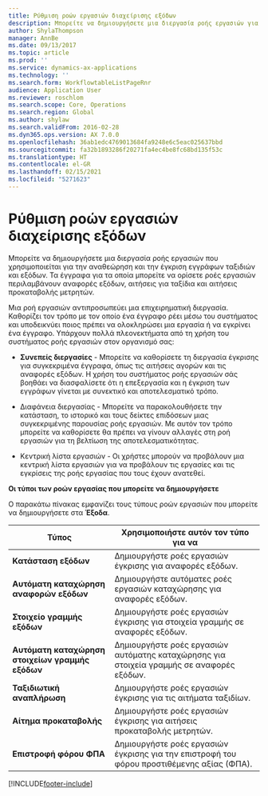 ```yaml
---
title: Ρύθμιση ροών εργασιών διαχείρισης εξόδων
description: Μπορείτε να δημιουργήσετε μια διεργασία ροής εργασιών για την αναθεώρηση και την έγκριση εγγράφων ταξιδιών και εξόδων.
author: ShylaThompson
manager: AnnBe
ms.date: 09/13/2017
ms.topic: article
ms.prod: ''
ms.service: dynamics-ax-applications
ms.technology: ''
ms.search.form: WorkflowtableListPageRnr
audience: Application User
ms.reviewer: roschlom
ms.search.scope: Core, Operations
ms.search.region: Global
ms.author: shylaw
ms.search.validFrom: 2016-02-28
ms.dyn365.ops.version: AX 7.0.0
ms.openlocfilehash: 36ab1edc4769013684fa9248e6c5eac025637bbd
ms.sourcegitcommit: fa32b1893286f20271fa4ec4be8fc68bd135f53c
ms.translationtype: HT
ms.contentlocale: el-GR
ms.lasthandoff: 02/15/2021
ms.locfileid: "5271623"
---
```

# <a name="set-up-expense-management-workflows"></a>Ρύθμιση ροών εργασιών διαχείρισης εξόδων

Μπορείτε να δημιουργήσετε μια διεργασία ροής εργασιών που χρησιμοποιείται για την αναθεώρηση και την έγκριση εγγράφων ταξιδιών και εξόδων. Τα έγγραφα για τα οποία μπορείτε να ορίσετε ροές εργασιών περιλαμβάνουν αναφορές εξόδων, αιτήσεις για ταξίδια και αιτήσεις προκαταβολής μετρητών.

Μια ροή εργασιών αντιπροσωπεύει μια επιχειρηματική διεργασία. Καθορίζει τον τρόπο με τον οποίο ένα έγγραφο ρέει μέσω του συστήματος και υποδεικνύει ποιος πρέπει να ολοκληρώσει μια εργασία ή να εγκρίνει ένα έγγραφο. Υπάρχουν πολλά πλεονεκτήματα από τη χρήση του συστήματος ροής εργασιών στον οργανισμό σας:

-   **Συνεπείς διεργασίες** - Μπορείτε να καθορίσετε τη διεργασία έγκρισης για συγκεκριμένα έγγραφα, όπως τις αιτήσεις αγορών και τις αναφορές εξόδων. Η χρήση του συστήματος ροής εργασιών σάς βοηθάει να διασφαλίσετε ότι η επεξεργασία και η έγκριση των εγγράφων γίνεται με συνεκτικό και αποτελεσματικό τρόπο.

-   Διαφάνεια διεργασίας - Μπορείτε να παρακολουθήσετε την κατάσταση, το ιστορικό και τους δείκτες επιδόσεων μιας συγκεκριμένης παρουσίας ροής εργασιών. Με αυτόν τον τρόπο μπορείτε να καθορίσετε θα πρέπει να γίνουν αλλαγές στη ροή εργασιών για τη βελτίωση της αποτελεσματικότητας.

-   Κεντρική λίστα εργασιών - Οι χρήστες μπορούν να προβάλουν μια κεντρική λίστα εργασιών για να προβάλουν τις εργασίες και τις εγκρίσεις της ροής εργασίας που τους έχουν ανατεθεί. 

**Οι τύποι των ροών εργασίας που μπορείτε να δημιουργήσετε**

Ο παρακάτω πίνακας εμφανίζει τους τύπους ροών εργασιών που μπορείτε να δημιουργήσετε στα **Έξοδα**.


|              <strong>Τύπος</strong>              |                   <strong>Χρησιμοποιήστε αυτόν τον τύπο για να</strong>                   |
|-------------------------------------------------|-----------------------------------------------------------------------|
|         <strong>Κατάσταση εξόδων</strong>         |            Δημιουργήστε ροές εργασιών έγκρισης για αναφορές εξόδων.             |
|  <strong>Αυτόματη καταχώρηση αναφορών εξόδων</strong>   |        Δημιουργήστε αυτόματες ροές εργασιών καταχώρησης για αναφορές εξόδων.        |
|       <strong>Στοιχείο γραμμής εξόδων</strong>        |     Δημιουργήστε ροές εργασιών έγκρισης για στοιχεία γραμμής σε αναφορές εξόδων.      |
| <strong>Αυτόματη καταχώρηση στοιχείων γραμμής εξόδων</strong> | Δημιουργήστε ροές εργασιών αυτόματης καταχώρησης για στοιχεία γραμμής σε αναφορές εξόδων. |
|       <strong>Ταξιδιωτική αναπλήρωση</strong>       |          Δημιουργήστε ροές εργασιών έγκρισης για τις αιτήματα ταξιδίων.           |
|      <strong>Αίτημα προκαταβολής</strong>      |         Δημιουργήστε ροές εργασιών έγκρισης για αιτήσεις προκαταβολής μετρητών.          |
|        <strong>Επιστροφή φόρου ΦΠΑ</strong>        | Δημιουργήστε ροές εργασιών έγκρισης για την επιστροφή του φόρου προστιθέμενης αξίας (ΦΠΑ).  |



[!INCLUDE[footer-include](../includes/footer-banner.md)]